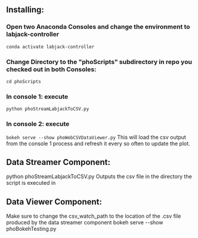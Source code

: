 ## Installing:



### Open two Anaconda Consoles and change the environment to labjack-controller
`conda activate labjack-controller`

### Change Directory to the "phoScripts" subdirectory in repo you checked out in both Consoles:
`cd phoScripts`

### In console 1: execute
`python phoStreamLabjackToCSV.py`

### In console 2: execute
`bokeh serve --show phoWebCSVDataViewer.py`
This will load the csv output from the console 1 process and refresh it every so often to update the plot.


## Data Streamer Component:
python phoStreamLabjackToCSV.py
Outputs the csv file in the directory the script is executed in

## Data Viewer Component:
Make sure to change the csv_watch_path to the location of the .csv file produced by the data streamer component
bokeh serve --show phoBokehTesting.py